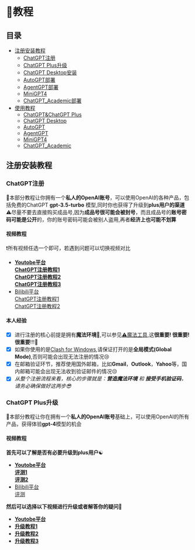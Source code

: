 # 📝教程

## 目录
- [注册安装教程](#注册安装教程)
    - [ChatGPT注册](#chatgpt注册)
    - [ChatGPT Plus升级](#chatgpt-plus升级)
    - [ChatGPT Desktop安装]()
    - [AutoGPT部署]()
    - [AgentGPT部署]()
    - [MiniGPT4]()
    - [ChatGPT_Academic部署]()
- [使用教程]()
    - [ChatGPT&ChatGPT Plus]()
    - [ChatGPT Desktop]()
    - [AutoGPT]()
    - [AgentGPT]()
    - [MiniGPT4]()
    - [ChatGPT_Academic]()

## 注册安装教程
### ChatGPT注册
🎈本部分教程让你拥有一个**私人的OpenAI账号**，可以使用OpenAI的各种产品，包括免费的ChatGPT **gpt-3.5-turbo** 模型,同时你也获得了升级到**plus用户的渠道**  
⚠尽量不要去直接购买成品号,因为**成品号很可能会被封号**，而且成品号的**账号密码可能是公开**的，你的账号密码可能会被别人盗用,再者**经济上也可能不划算**  
#### 视频教程
❗所有视频任选一个即可，若遇到问题可以切换视频对比  
* **[Youtobe平台](https://www.youtube.com/)**  
**[ChatGPT注册教程1](https://www.youtube.com/watch?v=NWJeRBMpsx8&t=612s)**    
**[ChatGPT注册教程2](https://www.youtube.com/watch?v=kNVOKKLgQRQ)**  
**[ChatGPT注册教程3](https://www.youtube.com/watch?v=ceN1Sly-QuI)**  
* [Bilibili平台](https://www.bilibili.com/)  
[ChatGPT注册教程1](https://www.bilibili.com/video/BV13A41167om/?spm_id_from=333.337.search-card.all.click)    
[ChatGPT注册教程2](https://www.bilibili.com/video/BV1YM4y1D7bs/?spm_id_from=333.337.search-card.all.click)    

#### 本人经验
- [x] 进行注册的核心前提是拥有**魔法环境**👀,可以参见[⚠魔法工具](https://github.com/MossDream/Powerful-Tools-Instruction/tree/main/VPN),这**很重要! 很重要! 很重要**!!!💖
- [x] 如果你使用的是[Clash for Windows](https://github.com/MossDream/Powerful-Tools-Instruction/tree/main/VPN/Clash%20for%20Windows),请保证打开的是**全局模式(Global Mode)**,否则可能会出现无法注册的情况😢
- [x] 在邮箱验证环节，推荐使用国外邮箱，比如**Gmail**，**Outlook**，**Yahoo**等，国内邮箱可能会出现无法收到验证邮件的情况😒
- [x] *从整个注册流程来看，核心的步骤就是：**营造魔法环境** 和 **接受手机验证码**，请务必确保做好这两步😎*

### ChatGPT Plus升级
🎈本部分教程让你在拥有一个**私人的OpenAI账号**基础上，可以使用OpenAI的所有产品，获得体验**gpt-4**模型的机会
#### 视频教程
**首先可以了解是否有必要升级到plus用户**☯  
* **[Youtobe平台](https://www.youtube.com/)**  
**[评测1](https://www.youtube.com/watch?v=EuU8dPTPmDw)**  
**[评测2](https://www.youtube.com/watch?v=h8GEbEMFG3s)**  
* [Bilibili平台](https://www.bilibili.com/)  
[评测](https://www.bilibili.com/video/BV1dT411q7ek/?spm_id_from=333.337.search-card.all.click)  

**然后可以选择以下视频进行升级或者解答你的疑问**👀
* **[Youtobe平台](https://www.youtube.com/)**
* **[升级教程1](https://www.youtube.com/watch?v=9zQmwBknYaU)**
* **[升级教程2](https://www.youtube.com/watch?v=UBbD7SJx_js)**
* **[升级教程3](https://www.youtube.com/watch?v=trtnE0Clcis)**


